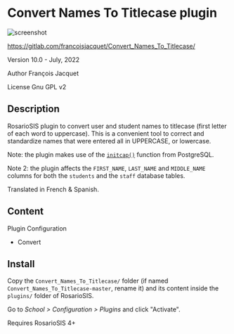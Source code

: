 # Convert Names To Titlecase plugin

![screenshot](https://gitlab.com/francoisjacquet/Convert_Names_To_Titlecase/raw/master/screenshot.png?inline=false)

https://gitlab.com/francoisjacquet/Convert_Names_To_Titlecase/

Version 10.0 - July, 2022

Author François Jacquet

License Gnu GPL v2

## Description

RosarioSIS plugin to convert user and student names to titlecase (first letter of each word to uppercase). This is a convenient tool to correct and standardize names that were entered all in UPPERCASE, or lowercase.

Note: the plugin makes use of the [`initcap()`](https://www.postgresql.org/docs/current/functions-string.html) function from PostgreSQL.

Note 2: the plugin affects the `FIRST_NAME`, `LAST_NAME` and `MIDDLE_NAME` columns for both the `students` and the `staff` database tables.

Translated in French & Spanish.

## Content

Plugin Configuration

- Convert

## Install

Copy the `Convert_Names_To_Titlecase/` folder (if named `Convert_Names_To_Titlecase-master`, rename it) and its content inside the `plugins/` folder of RosarioSIS.

Go to _School > Configuration > Plugins_ and click "Activate".

Requires RosarioSIS 4+
